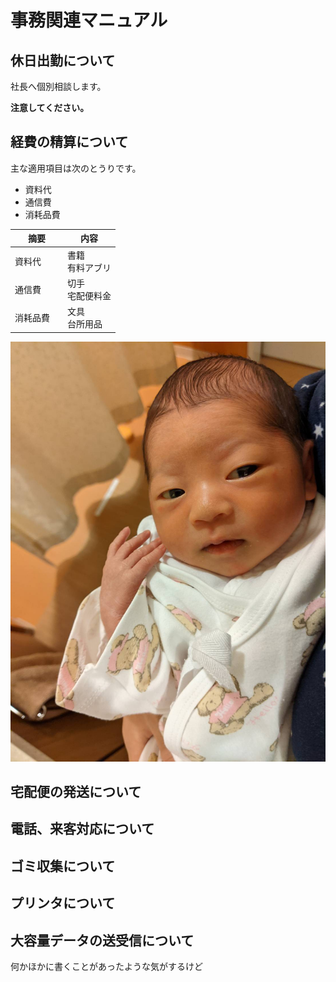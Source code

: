 # 事務関連マニュアル
## 休日出勤について
社長へ個別相談します。

**注意してください。**

## 経費の精算について
主な適用項目は次のとうりです。
- 資料代
- 通信費
- 消耗品費

|摘要　|内容
|--|--|
|資料代　  |書籍<br>有料アブリ
|通信費　  |切手<br>宅配便料金
|消耗品費　|文具<br>台所用品

![切手代](img/8209.jpg)

## 宅配便の発送について
## 電話、来客対応について
## ゴミ収集について
## プリンタについて
## 大容量データの送受信について
何かほかに書くことがあったような気がするけど

